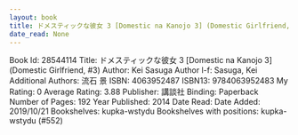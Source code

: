 ```yaml
---
layout: book
title: ドメスティックな彼女 3 [Domestic na Kanojo 3] (Domestic Girlfriend,  no. 3)
date_read: None
---
```


Book Id: 28544114
Title: ドメスティックな彼女 3 [Domestic na Kanojo 3] (Domestic Girlfriend, #3)
Author: Kei Sasuga
Author l-f: Sasuga, Kei
Additional Authors: 流石 景
ISBN: 4063952487
ISBN13: 9784063952483
My Rating: 0
Average Rating: 3.88
Publisher: 講談社
Binding: Paperback
Number of Pages: 192
Year Published: 2014
Date Read: 
Date Added: 2019/10/21
Bookshelves: kupka-wstydu
Bookshelves with positions: kupka-wstydu (#552)


